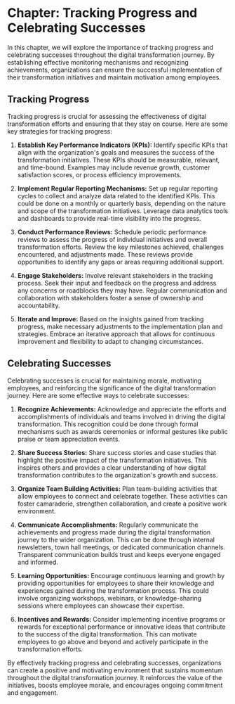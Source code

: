 Chapter: Tracking Progress and Celebrating Successes
====================================================

In this chapter, we will explore the importance of tracking progress and celebrating successes throughout the digital transformation journey. By establishing effective monitoring mechanisms and recognizing achievements, organizations can ensure the successful implementation of their transformation initiatives and maintain motivation among employees.

**Tracking Progress**
---------------------

Tracking progress is crucial for assessing the effectiveness of digital transformation efforts and ensuring that they stay on course. Here are some key strategies for tracking progress:

1. **Establish Key Performance Indicators (KPIs):** Identify specific KPIs that align with the organization's goals and measures the success of the transformation initiatives. These KPIs should be measurable, relevant, and time-bound. Examples may include revenue growth, customer satisfaction scores, or process efficiency improvements.

2. **Implement Regular Reporting Mechanisms:** Set up regular reporting cycles to collect and analyze data related to the identified KPIs. This could be done on a monthly or quarterly basis, depending on the nature and scope of the transformation initiatives. Leverage data analytics tools and dashboards to provide real-time visibility into the progress.

3. **Conduct Performance Reviews:** Schedule periodic performance reviews to assess the progress of individual initiatives and overall transformation efforts. Review the key milestones achieved, challenges encountered, and adjustments made. These reviews provide opportunities to identify any gaps or areas requiring additional support.

4. **Engage Stakeholders:** Involve relevant stakeholders in the tracking process. Seek their input and feedback on the progress and address any concerns or roadblocks they may have. Regular communication and collaboration with stakeholders foster a sense of ownership and accountability.

5. **Iterate and Improve:** Based on the insights gained from tracking progress, make necessary adjustments to the implementation plan and strategies. Embrace an iterative approach that allows for continuous improvement and flexibility to adapt to changing circumstances.

**Celebrating Successes**
-------------------------

Celebrating successes is crucial for maintaining morale, motivating employees, and reinforcing the significance of the digital transformation journey. Here are some effective ways to celebrate successes:

1. **Recognize Achievements:** Acknowledge and appreciate the efforts and accomplishments of individuals and teams involved in driving the digital transformation. This recognition could be done through formal mechanisms such as awards ceremonies or informal gestures like public praise or team appreciation events.

2. **Share Success Stories:** Share success stories and case studies that highlight the positive impact of the transformation initiatives. This inspires others and provides a clear understanding of how digital transformation contributes to the organization's growth and success.

3. **Organize Team Building Activities:** Plan team-building activities that allow employees to connect and celebrate together. These activities can foster camaraderie, strengthen collaboration, and create a positive work environment.

4. **Communicate Accomplishments:** Regularly communicate the achievements and progress made during the digital transformation journey to the wider organization. This can be done through internal newsletters, town hall meetings, or dedicated communication channels. Transparent communication builds trust and keeps everyone engaged and informed.

5. **Learning Opportunities:** Encourage continuous learning and growth by providing opportunities for employees to share their knowledge and experiences gained during the transformation process. This could involve organizing workshops, webinars, or knowledge-sharing sessions where employees can showcase their expertise.

6. **Incentives and Rewards:** Consider implementing incentive programs or rewards for exceptional performance or innovative ideas that contribute to the success of the digital transformation. This can motivate employees to go above and beyond and actively participate in the transformation efforts.

By effectively tracking progress and celebrating successes, organizations can create a positive and motivating environment that sustains momentum throughout the digital transformation journey. It reinforces the value of the initiatives, boosts employee morale, and encourages ongoing commitment and engagement.
